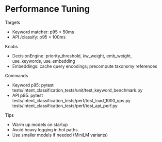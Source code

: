 # Performance Tuning

Targets
- Keyword matcher: p95 < 50ms
- API /classify: p95 < 100ms

Knobs
- DecisionEngine: priority_threshold, kw_weight, emb_weight, use_keywords, use_embedding
- Embeddings: cache query encodings; precompute taxonomy references

Commands
- Keyword p95: pytest tests/intent_classification_tests/unit/test_keyword_benchmark.py
- API p95: pytest tests/intent_classification_tests/perf/test_load_1000_qps.py tests/intent_classification_tests/perf/test_api_perf.py

Tips
- Warm up models on startup
- Avoid heavy logging in hot paths
- Use smaller models if needed (MiniLM variants)

